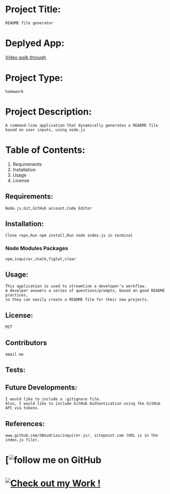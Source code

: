 # Project Title: 
    README file generator
# Deplyed App:
[Video walk through](https://www.loom.com/share/0c8539c611b348fea7bc645d13e28917)

# Project Type:
    homework

# Project Description:
    A command-line application that dynamically generates a README file based on user inputs, using node.js

# Table of Contents:
1. Requirements    
2. Installation
3. Usage
4. License

## Requirements: 
    Node.js,Git,GitHub account,Code Editor 

## Installation:
    Clone repo,Run npm install,Run node index.js in terminal

### Node Modules Packages
    npm,inquirer,chalk,figlet,clear

## Usage:
    This application is used to streamline a developer's workflow. 
    A develper answers a series of questions/prompts, based on good README practices, 
    so they can easily create a README file for their new projects.

## License:
    MIT

## Contributors
    email me

## Tests:
    

## Future Developments:
    I would like to include a .gitignore file. 
    Also, I would like to include GitHub Authentication using the GitHub API via tokens.

## References: 
    www.github.com/SBoudrias/inquirer.js/, sitepoint.com (URL is in the index.js file).

# [![follow me on GitHub](https://img.shields.io/github/followers/NicoleGeorge?label=Follow%20me%20on%20GitHub&logoColor=%23FF4901&style=social)
# [![Check out my Work !](https://img.shields.io/badge/View%20Portfolio-check%20it%20out-%23ffd1d4)](https://NicoleGeorge.github.io/my-portfolio/)
